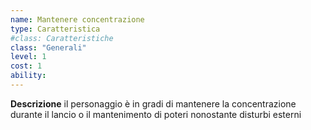 ```yaml
---
name: Mantenere concentrazione
type: Caratteristica
#class: Caratteristiche
class: "Generali"
level: 1
cost: 1
ability:
---
```


**Descrizione**
il personaggio è in gradi di mantenere la concentrazione durante il lancio o il
mantenimento di poteri nonostante disturbi esterni